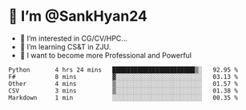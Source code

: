 # 👋 I’m @SankHyan24

- 👀 I’m interested in CG/CV/HPC...
- 🌱 I’m learning CS&T in ZJU.
- 💞️ I want to become more Professional and Powerful


<!---
SankHyan24/SankHyan24 is a ✨ special ✨ repository because its `README.md` (this file) appears on your GitHub profile.
You can click the Preview link to take a look at your changes.
--->
<!--START_SECTION:waka-->

```text
Python       4 hrs 24 mins   ███████████████████████▒░   92.95 %
F#           8 mins          ▓░░░░░░░░░░░░░░░░░░░░░░░░   03.13 %
Other        4 mins          ▒░░░░░░░░░░░░░░░░░░░░░░░░   01.57 %
CSV          3 mins          ▒░░░░░░░░░░░░░░░░░░░░░░░░   01.38 %
Markdown     1 min           ░░░░░░░░░░░░░░░░░░░░░░░░░   00.35 %
```

<!--END_SECTION:waka-->

